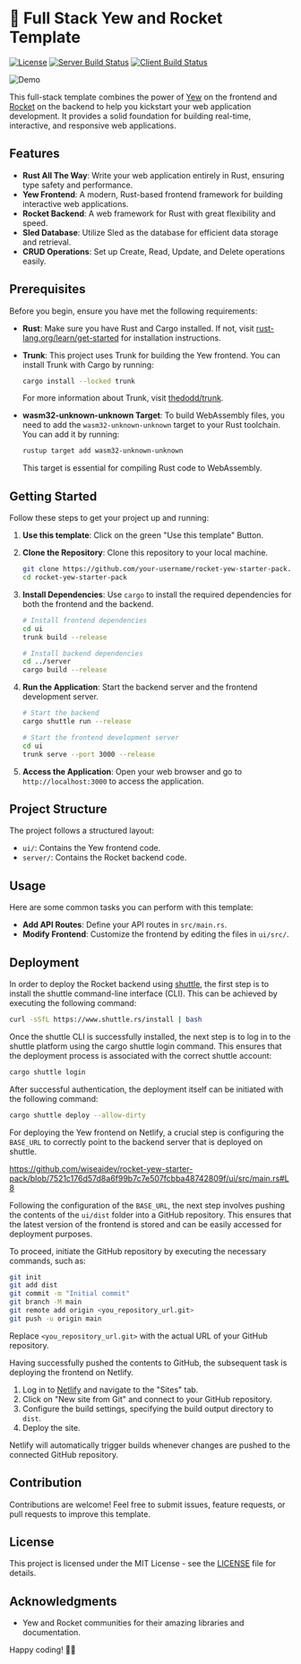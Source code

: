 # 🚀 Full Stack Yew and Rocket Template

[![License](http://img.shields.io/badge/license-mit-blue.svg?style=flat-square)](LICENSE)
[![Server Build Status](https://github.com/wiseaidev/rocket-yew-starter-pack/workflows/server/badge.svg)](https://github.com/wiseaidev/rocket-rs/actions)
[![Client Build Status](https://github.com/wiseaidev/rocket-yew-starter-pack/workflows/client/badge.svg)](https://github.com/wiseaidev/rocket-rs/actions)

![Demo](https://dev-to-uploads.s3.amazonaws.com/uploads/articles/nx4ttbcx91r0oi2tzc70.gif)

This full-stack template combines the power of [Yew](https://yew.rs/) on the frontend and [Rocket](https://rocket.rs/) on the backend to help you kickstart your web application development. It provides a solid foundation for building real-time, interactive, and responsive web applications.

## Features

- **Rust All The Way**: Write your web application entirely in Rust, ensuring type safety and performance.
- **Yew Frontend**: A modern, Rust-based frontend framework for building interactive web applications.
- **Rocket Backend**: A web framework for Rust with great flexibility and speed.
- **Sled Database**: Utilize Sled as the database for efficient data storage and retrieval.
- **CRUD Operations**: Set up Create, Read, Update, and Delete operations easily.

## Prerequisites

Before you begin, ensure you have met the following requirements:

- **Rust**: Make sure you have Rust and Cargo installed. If not, visit [rust-lang.org/learn/get-started](https://www.rust-lang.org/learn/get-started) for installation instructions.

- **Trunk**: This project uses Trunk for building the Yew frontend. You can install Trunk with Cargo by running:

    ```bash
    cargo install --locked trunk
    ```

    For more information about Trunk, visit [thedodd/trunk](https://github.com/thedodd/trunk).

- **wasm32-unknown-unknown Target**: To build WebAssembly files, you need to add the `wasm32-unknown-unknown` target to your Rust toolchain. You can add it by running:

    ```bash
    rustup target add wasm32-unknown-unknown
    ```

    This target is essential for compiling Rust code to WebAssembly.

## Getting Started

Follow these steps to get your project up and running:

1. **Use this template**: Click on the green "Use this template" Button.

1. **Clone the Repository**: Clone this repository to your local machine.

    ```bash
    git clone https://github.com/your-username/rocket-yew-starter-pack.git
    cd rocket-yew-starter-pack
    ```

1. **Install Dependencies**: Use `cargo` to install the required dependencies for both the frontend and the backend.

    ```bash
    # Install frontend dependencies
    cd ui
    trunk build --release

    # Install backend dependencies
    cd ../server
    cargo build --release
    ```

1. **Run the Application**: Start the backend server and the frontend development server.

    ```bash
    # Start the backend
    cargo shuttle run --release

    # Start the frontend development server
    cd ui
    trunk serve --port 3000 --release
    ```

1. **Access the Application**: Open your web browser and go to `http://localhost:3000` to access the application.

## Project Structure

The project follows a structured layout:

- `ui/`: Contains the Yew frontend code.
- `server/`: Contains the Rocket backend code.

## Usage

Here are some common tasks you can perform with this template:

- **Add API Routes**: Define your API routes in `src/main.rs`.
- **Modify Frontend**: Customize the frontend by editing the files in `ui/src/`.

## Deployment

In order to deploy the Rocket backend using [shuttle](https://shuttle.rs/), the first step is to install the shuttle command-line interface (CLI). This can be achieved by executing the following command:

```sh
curl -sSfL https://www.shuttle.rs/install | bash
```

Once the shuttle CLI is successfully installed, the next step is to log in to the shuttle platform using the cargo shuttle login command. This ensures that the deployment process is associated with the correct shuttle account:

```sh
cargo shuttle login
```

After successful authentication, the deployment itself can be initiated with the following command:

```sh
cargo shuttle deploy --allow-dirty
```

For deploying the Yew frontend on Netlify, a crucial step is configuring the `BASE_URL` to correctly point to the backend server that is deployed on shuttle.

https://github.com/wiseaidev/rocket-yew-starter-pack/blob/7521c176d57d8a6f99b7c7e507fcbba48742809f/ui/src/main.rs#L8

Following the configuration of the `BASE_URL`, the next step involves pushing the contents of the `ui/dist` folder into a GitHub repository. This ensures that the latest version of the frontend is stored and can be easily accessed for deployment purposes.

To proceed, initiate the GitHub repository by executing the necessary commands, such as:

```sh
git init
git add dist
git commit -m "Initial commit"
git branch -M main
git remote add origin <you_repository_url.git>
git push -u origin main
```

Replace `<you_repository_url.git>` with the actual URL of your GitHub repository.

Having successfully pushed the contents to GitHub, the subsequent task is deploying the frontend on Netlify.

1. Log in to [Netlify](https://www.netlify.com/) and navigate to the "Sites" tab.
1. Click on "New site from Git" and connect to your GitHub repository.
1. Configure the build settings, specifying the build output directory to `dist`.
1. Deploy the site.

Netlify will automatically trigger builds whenever changes are pushed to the connected GitHub repository.

## Contribution

Contributions are welcome! Feel free to submit issues, feature requests, or pull requests to improve this template.

## License

This project is licensed under the MIT License - see the [LICENSE](LICENSE) file for details.

## Acknowledgments

- Yew and Rocket communities for their amazing libraries and documentation.

Happy coding! 🚀🦀
